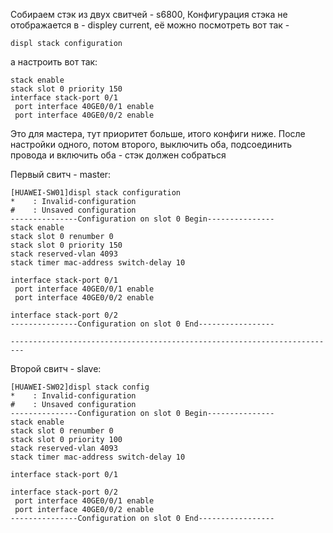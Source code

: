 Собираем стэк из двух свитчей - s6800,
Конфигурация стэка не отображается в - displey current, её можно посмотреть вот так - 

```
displ stack configuration
```

а настроить вот так:

```
stack enable
stack slot 0 priority 150
interface stack-port 0/1
 port interface 40GE0/0/1 enable
 port interface 40GE0/0/2 enable
```

Это для мастера, тут приоритет больше, итого конфиги ниже.
После настройки одного, потом второго, выключить оба, подсоединить провода и включить оба - стэк должен собраться

Первый свитч - master:

```
[HUAWEI-SW01]displ stack configuration 
*    : Invalid-configuration
#    : Unsaved configuration
---------------Configuration on slot 0 Begin---------------
stack enable
stack slot 0 renumber 0
stack slot 0 priority 150
stack reserved-vlan 4093
stack timer mac-address switch-delay 10

interface stack-port 0/1
 port interface 40GE0/0/1 enable
 port interface 40GE0/0/2 enable

interface stack-port 0/2
---------------Configuration on slot 0 End-----------------

-------------------------------------------------------------------------
```


Второй свитч - slave:

```
[HUAWEI-SW02]displ stack config
*    : Invalid-configuration
#    : Unsaved configuration
---------------Configuration on slot 0 Begin---------------
stack enable
stack slot 0 renumber 0
stack slot 0 priority 100
stack reserved-vlan 4093
stack timer mac-address switch-delay 10

interface stack-port 0/1

interface stack-port 0/2
 port interface 40GE0/0/1 enable
 port interface 40GE0/0/2 enable
---------------Configuration on slot 0 End-----------------
```
